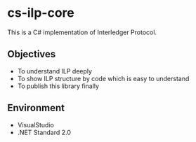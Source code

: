 # cs-ilp-core
This is a C# implementation of Interledger Protocol.

## Objectives
- To understand ILP deeply
- To show ILP structure by code which is easy to understand
- To publish this library finally

## Environment
- VisualStudio
- .NET Standard 2.0
